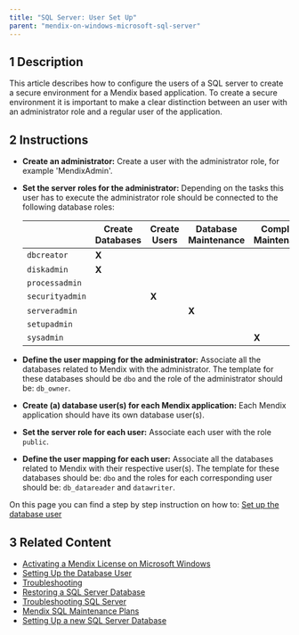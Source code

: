 ```yaml
---
title: "SQL Server: User Set Up"
parent: "mendix-on-windows-microsoft-sql-server"
---
```


## 1 Description

This article describes how to configure the users of a SQL server to create a secure environment for a Mendix based application.
To create a secure environment it is important to make a clear distinction between an user with an administrator role and a regular user of the application.

## 2 Instructions

*   **Create an administrator:** Create a user with the administrator role, for example 'MendixAdmin'.
*   **Set the server roles for the administrator:** Depending on the tasks this user has to execute the administrator role should be connected to the following database roles:

    | | Create Databases | Create Users | Database Maintenance | Complete Maintenance |
    | --- | --- | --- | --- | --- |
    | `dbcreator` | **X** |  |  | |
    | `diskadmin` | **X** |  |  | |
    | `processadmin` |  |  |  | |
    | `securityadmin` | | **X** |  | |
    | `serveradmin` |  |  | **X** | |
    | `setupadmin` |  |  |  | |
    | `sysadmin` |  |  |  | **X** |

*   **Define the user mapping for the administrator:** Associate all the databases related to Mendix with the administrator. The template for these databases should be `dbo` and the role of the administrator should be: `db_owner`.
*   **Create (a) database user(s) for each Mendix application:** Each Mendix application should have its own database user(s).
*   **Set the server role for each user:** Associate each user with the role `public`.
*   **Define the user mapping for each user:** Associate all the databases related to Mendix with their respective user(s). The template for these databases should be: `dbo` and the roles for each corresponding user should be: `db_datareader` and `datawriter`.

On this page you can find a step by step instruction on how to: [Set up the database user](setting-up-the-database-user)

## 3 Related Content

*   [Activating a Mendix License on Microsoft Windows](activate-a-mendix-license-on-microsoft-windows)
*   [Setting Up the Database User](setting-up-the-database-user)
*   [Troubleshooting](troubleshooting-iis)
*   [Restoring a SQL Server Database](restoring-a-sql-server-database)
*   [Troubleshooting SQL Server](troubleshooting-sql-server)
*   [Mendix SQL Maintenance Plans](mendix-sql-maintenance-plans)
*   [Setting Up a new SQL Server Database](setting-up-a-new-sql-server-database)
